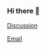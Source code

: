 ### Hi there 👋

<a href="https://github.com/QianMoth/QianMoth/discussions/new">Discussion</a>

<a href="mailto:QianMoth@qq.com">Email</a>

